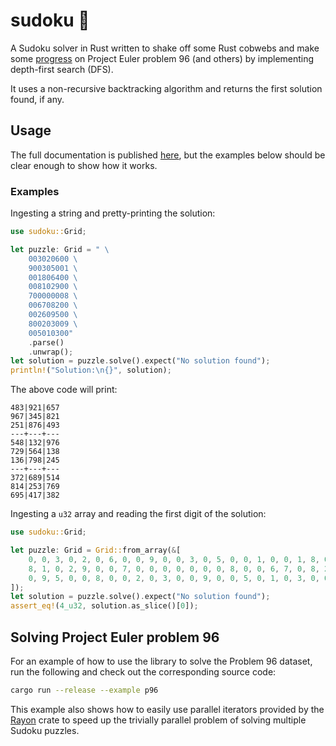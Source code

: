 # sudoku 🔢

A Sudoku solver in Rust written to shake off some Rust cobwebs and make some [progress](https://projecteuler.net/profile/kesyog.png)
on Project Euler problem 96 (and others) by implementing depth-first search (DFS).

It uses a non-recursive backtracking algorithm and returns the first solution found, if any.

## Usage

The full documentation is published [here](https://kesyog.github.io/sudoku), but the examples below
should be clear enough to show how it works.

### Examples

Ingesting a string and pretty-printing the solution:

```rust
use sudoku::Grid;

let puzzle: Grid = " \
    003020600 \
    900305001 \
    001806400 \
    008102900 \
    700000008 \
    006708200 \
    002609500 \
    800203009 \
    005010300"
    .parse()
    .unwrap();
let solution = puzzle.solve().expect("No solution found");
println!("Solution:\n{}", solution);
```

The above code will print:

```plaintext
483|921|657
967|345|821
251|876|493
---+---+---
548|132|976
729|564|138
136|798|245
---+---+---
372|689|514
814|253|769
695|417|382
```

Ingesting a `u32` array and reading the first digit of the solution:

```rust
use sudoku::Grid;

let puzzle: Grid = Grid::from_array(&[
    0, 0, 3, 0, 2, 0, 6, 0, 0, 9, 0, 0, 3, 0, 5, 0, 0, 1, 0, 0, 1, 8, 0, 6, 4, 0, 0, 0, 0,
    8, 1, 0, 2, 9, 0, 0, 7, 0, 0, 0, 0, 0, 0, 0, 8, 0, 0, 6, 7, 0, 8, 2, 0, 0, 0, 0, 2, 6,
    0, 9, 5, 0, 0, 8, 0, 0, 2, 0, 3, 0, 0, 9, 0, 0, 5, 0, 1, 0, 3, 0, 0,
]);
let solution = puzzle.solve().expect("No solution found");
assert_eq!(4_u32, solution.as_slice()[0]);
```

## Solving Project Euler problem 96

For an example of how to use the library to solve the Problem 96 dataset, run the following and
check out the corresponding source code:

```sh
cargo run --release --example p96
```

This example also shows how to easily use parallel iterators provided by the [Rayon](https://github.com/rayon-rs/rayon)
crate to speed up the trivially parallel problem of solving multiple Sudoku puzzles.
